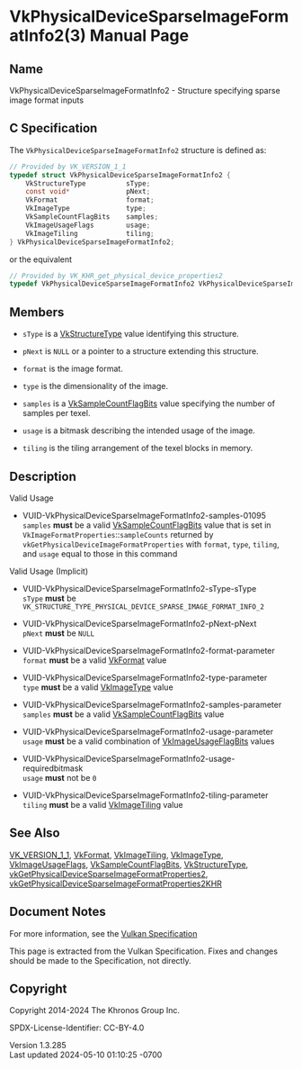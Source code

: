 # VkPhysicalDeviceSparseImageFormatInfo2(3) Manual Page

## Name

VkPhysicalDeviceSparseImageFormatInfo2 - Structure specifying sparse
image format inputs



## <a href="#_c_specification" class="anchor"></a>C Specification

The `VkPhysicalDeviceSparseImageFormatInfo2` structure is defined as:

``` c
// Provided by VK_VERSION_1_1
typedef struct VkPhysicalDeviceSparseImageFormatInfo2 {
    VkStructureType          sType;
    const void*              pNext;
    VkFormat                 format;
    VkImageType              type;
    VkSampleCountFlagBits    samples;
    VkImageUsageFlags        usage;
    VkImageTiling            tiling;
} VkPhysicalDeviceSparseImageFormatInfo2;
```

or the equivalent

``` c
// Provided by VK_KHR_get_physical_device_properties2
typedef VkPhysicalDeviceSparseImageFormatInfo2 VkPhysicalDeviceSparseImageFormatInfo2KHR;
```

## <a href="#_members" class="anchor"></a>Members

- `sType` is a [VkStructureType](https://registry.khronos.org/vulkan/specs/1.3-extensions/man/html/VkStructureType.html) value identifying
  this structure.

- `pNext` is `NULL` or a pointer to a structure extending this
  structure.

- `format` is the image format.

- `type` is the dimensionality of the image.

- `samples` is a [VkSampleCountFlagBits](https://registry.khronos.org/vulkan/specs/1.3-extensions/man/html/VkSampleCountFlagBits.html)
  value specifying the number of samples per texel.

- `usage` is a bitmask describing the intended usage of the image.

- `tiling` is the tiling arrangement of the texel blocks in memory.

## <a href="#_description" class="anchor"></a>Description

Valid Usage

- <a href="#VUID-VkPhysicalDeviceSparseImageFormatInfo2-samples-01095"
  id="VUID-VkPhysicalDeviceSparseImageFormatInfo2-samples-01095"></a>
  VUID-VkPhysicalDeviceSparseImageFormatInfo2-samples-01095  
  `samples` **must** be a valid
  [VkSampleCountFlagBits](https://registry.khronos.org/vulkan/specs/1.3-extensions/man/html/VkSampleCountFlagBits.html) value that is set
  in `VkImageFormatProperties`::`sampleCounts` returned by
  `vkGetPhysicalDeviceImageFormatProperties` with `format`, `type`,
  `tiling`, and `usage` equal to those in this command

Valid Usage (Implicit)

- <a href="#VUID-VkPhysicalDeviceSparseImageFormatInfo2-sType-sType"
  id="VUID-VkPhysicalDeviceSparseImageFormatInfo2-sType-sType"></a>
  VUID-VkPhysicalDeviceSparseImageFormatInfo2-sType-sType  
  `sType` **must** be
  `VK_STRUCTURE_TYPE_PHYSICAL_DEVICE_SPARSE_IMAGE_FORMAT_INFO_2`

- <a href="#VUID-VkPhysicalDeviceSparseImageFormatInfo2-pNext-pNext"
  id="VUID-VkPhysicalDeviceSparseImageFormatInfo2-pNext-pNext"></a>
  VUID-VkPhysicalDeviceSparseImageFormatInfo2-pNext-pNext  
  `pNext` **must** be `NULL`

- <a href="#VUID-VkPhysicalDeviceSparseImageFormatInfo2-format-parameter"
  id="VUID-VkPhysicalDeviceSparseImageFormatInfo2-format-parameter"></a>
  VUID-VkPhysicalDeviceSparseImageFormatInfo2-format-parameter  
  `format` **must** be a valid [VkFormat](https://registry.khronos.org/vulkan/specs/1.3-extensions/man/html/VkFormat.html) value

- <a href="#VUID-VkPhysicalDeviceSparseImageFormatInfo2-type-parameter"
  id="VUID-VkPhysicalDeviceSparseImageFormatInfo2-type-parameter"></a>
  VUID-VkPhysicalDeviceSparseImageFormatInfo2-type-parameter  
  `type` **must** be a valid [VkImageType](https://registry.khronos.org/vulkan/specs/1.3-extensions/man/html/VkImageType.html) value

- <a href="#VUID-VkPhysicalDeviceSparseImageFormatInfo2-samples-parameter"
  id="VUID-VkPhysicalDeviceSparseImageFormatInfo2-samples-parameter"></a>
  VUID-VkPhysicalDeviceSparseImageFormatInfo2-samples-parameter  
  `samples` **must** be a valid
  [VkSampleCountFlagBits](https://registry.khronos.org/vulkan/specs/1.3-extensions/man/html/VkSampleCountFlagBits.html) value

- <a href="#VUID-VkPhysicalDeviceSparseImageFormatInfo2-usage-parameter"
  id="VUID-VkPhysicalDeviceSparseImageFormatInfo2-usage-parameter"></a>
  VUID-VkPhysicalDeviceSparseImageFormatInfo2-usage-parameter  
  `usage` **must** be a valid combination of
  [VkImageUsageFlagBits](https://registry.khronos.org/vulkan/specs/1.3-extensions/man/html/VkImageUsageFlagBits.html) values

- <a
  href="#VUID-VkPhysicalDeviceSparseImageFormatInfo2-usage-requiredbitmask"
  id="VUID-VkPhysicalDeviceSparseImageFormatInfo2-usage-requiredbitmask"></a>
  VUID-VkPhysicalDeviceSparseImageFormatInfo2-usage-requiredbitmask  
  `usage` **must** not be `0`

- <a href="#VUID-VkPhysicalDeviceSparseImageFormatInfo2-tiling-parameter"
  id="VUID-VkPhysicalDeviceSparseImageFormatInfo2-tiling-parameter"></a>
  VUID-VkPhysicalDeviceSparseImageFormatInfo2-tiling-parameter  
  `tiling` **must** be a valid [VkImageTiling](https://registry.khronos.org/vulkan/specs/1.3-extensions/man/html/VkImageTiling.html) value

## <a href="#_see_also" class="anchor"></a>See Also

[VK_VERSION_1_1](https://registry.khronos.org/vulkan/specs/1.3-extensions/man/html/VK_VERSION_1_1.html), [VkFormat](https://registry.khronos.org/vulkan/specs/1.3-extensions/man/html/VkFormat.html),
[VkImageTiling](https://registry.khronos.org/vulkan/specs/1.3-extensions/man/html/VkImageTiling.html), [VkImageType](https://registry.khronos.org/vulkan/specs/1.3-extensions/man/html/VkImageType.html),
[VkImageUsageFlags](https://registry.khronos.org/vulkan/specs/1.3-extensions/man/html/VkImageUsageFlags.html),
[VkSampleCountFlagBits](https://registry.khronos.org/vulkan/specs/1.3-extensions/man/html/VkSampleCountFlagBits.html),
[VkStructureType](https://registry.khronos.org/vulkan/specs/1.3-extensions/man/html/VkStructureType.html),
[vkGetPhysicalDeviceSparseImageFormatProperties2](https://registry.khronos.org/vulkan/specs/1.3-extensions/man/html/vkGetPhysicalDeviceSparseImageFormatProperties2.html),
[vkGetPhysicalDeviceSparseImageFormatProperties2KHR](https://registry.khronos.org/vulkan/specs/1.3-extensions/man/html/vkGetPhysicalDeviceSparseImageFormatProperties2KHR.html)

## <a href="#_document_notes" class="anchor"></a>Document Notes

For more information, see the <a
href="https://registry.khronos.org/vulkan/specs/1.3-extensions/html/vkspec.html#VkPhysicalDeviceSparseImageFormatInfo2"
target="_blank" rel="noopener">Vulkan Specification</a>

This page is extracted from the Vulkan Specification. Fixes and changes
should be made to the Specification, not directly.

## <a href="#_copyright" class="anchor"></a>Copyright

Copyright 2014-2024 The Khronos Group Inc.

SPDX-License-Identifier: CC-BY-4.0

Version 1.3.285  
Last updated 2024-05-10 01:10:25 -0700
